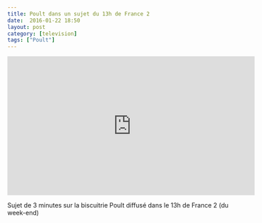```yaml
---
title: Poult dans un sujet du 13h de France 2
date:  2016-01-22 18:50
layout: post
category: [television]
tags: ["Poult"]
---
```


<iframe width="560" height="315" src="https://www.youtube.com/embed/JoKOAl9XhGs" frameborder="0" allowfullscreen></iframe>

<p>Sujet de 3 minutes sur la biscuitrie Poult diffusé dans le 13h de France 2 (du week-end)</p>

